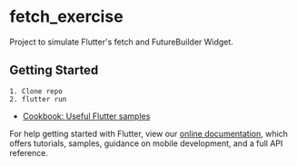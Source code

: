 # fetch_exercise

Project to simulate Flutter's fetch and FutureBuilder Widget. 

## Getting Started
    1. Clone repo
    2. flutter run

- [Cookbook: Useful Flutter samples](https://flutter.dev/docs/cookbook)

For help getting started with Flutter, view our
[online documentation](https://flutter.dev/docs), which offers tutorials,
samples, guidance on mobile development, and a full API reference.
